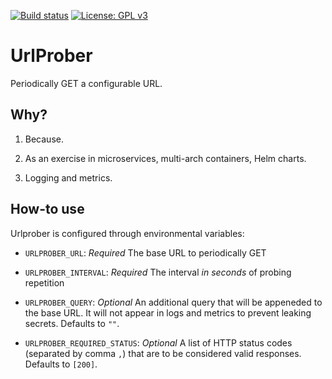 [![Build status](https://github.com/aledegano/urlprober/workflows/ci/badge.svg)](https://github.com/aledegano/urlprober/actions) [![License: GPL v3](https://img.shields.io/badge/License-GPLv3-blue.svg)](https://www.gnu.org/licenses/gpl-3.0)

# UrlProber

Periodically GET a configurable URL.

## Why?

1. Because.

2. As an exercise in microservices, multi-arch containers, Helm charts.

3. Logging and metrics.


## How-to use

Urlprober is configured through environmental variables:

 * `URLPROBER_URL`: *Required* The base URL to periodically GET

 * `URLPROBER_INTERVAL`: *Required* The interval _in seconds_ of probing repetition

 * `URLPROBER_QUERY`: *Optional* An additional query that will be appeneded to the base URL. It will not appear in logs and metrics to prevent leaking secrets. Defaults to `""`.

 * `URLPROBER_REQUIRED_STATUS`: *Optional* A list of HTTP status codes (separated by comma `,`) that are to be considered valid responses. Defaults to `[200]`.
